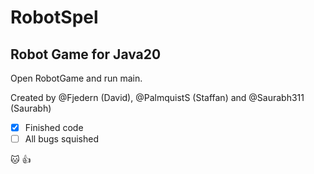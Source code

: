 # RobotSpel
## Robot Game for Java20

Open RobotGame and run main. 

Created by @Fjedern (David), @PalmquistS (Staffan) and @Saurabh311 (Saurabh)

- [x] Finished code
- [ ] All bugs squished

:cat: :+1:


